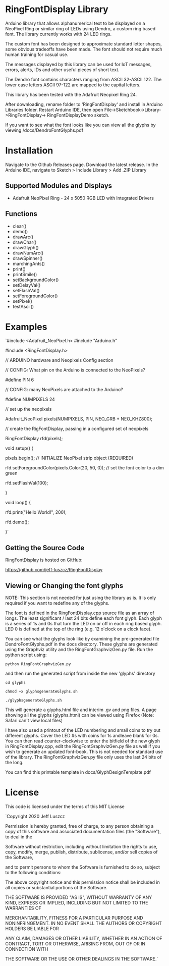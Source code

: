 # RingFontDisplay Library

Arduino library that allows alphanumerical text to be displayed on a NeoPixel Ring or similar ring of LEDs using Dendro, a custom ring based font. The library currently works with 24 LED rings.

The custom font has been designed to approximate standard letter shapes, some obvious tradeoffs have been made. The font should not require much human training for casual use.

The messages displayed by this library can be used for IoT messages, errors, alerts, IDs and other useful pieces of short text.

The Dendro font contains characters ranging from ASCII 32-ASCII 122. The lower case letters ASCII 97-122 are mapped to the capital letters. 

This library has been tested with the Adafruit Neopixel Ring 24. 

After downloading, rename folder to 'RingFontDisplay' and install in Arduino Libraries folder. Restart Arduino IDE, then open File->Sketchbook->Library->RingFontDisplay-> RingFontDisplayDemo sketch.

If you want to see what the font looks like you can view all the glyphs by viewing /docs/DendroFontGlyphs.pdf 

# Installation

Navigate to the Github Releases page.
Download the latest release.
In the Arduino IDE, navigate to Sketch > Include Library > Add .ZIP Library


## Supported Modules and Displays
* Adafruit NeoPixel Ring - 24 x 5050 RGB LED with Integrated Drivers

## Functions
* clear()
* demo()
* drawArc()
* drawChar()
* drawGlyph()
* drawNumArc()
* drawSpinner()
* marchingAnts()
* print()
* printSmile()
* setBackgroundColor()
* setDelayVal()
* setFlashVal()
* setForegroundColor()
* setPixel()
* testAscii()

# Examples

 `#include <Adafruit_NeoPixel.h>
 #include "Arduino.h"

 #include <RingFontDisplay.h>

// ARDUINO hardware and Neopixels Config section

// CONFIG: What pin on the Arduino is connected to the NeoPixels?

 #define PIN        6

// CONFIG: many NeoPixels are attached to the Arduino?

 #define NUMPIXELS 24


// set up the neopixels

Adafruit_NeoPixel pixels(NUMPIXELS, PIN, NEO_GRB + NEO_KHZ800);

// create the RigFontDisplay, passing in a configured set of neopixels

RingFontDisplay rfd(pixels);


void setup() {

  pixels.begin(); // INITIALIZE NeoPixel strip object (REQUIRED)

  rfd.setForegroundColor(pixels.Color(20, 50, 0));  // set the font color to a dim green
  
  rfd.setFlashVal(100);

}

void loop() {

  rfd.print("Hello World!", 200);

  rfd.demo();

}`


## Getting the Source Code

RingFontDisplay is hosted on GitHub:

https://github.com/jeff-luszcz/RingFontDisplay


## Viewing or Changing the font glyphs

NOTE: This section is not needed for just using the library as is. It is only required if you want to redefine any of the glyphs.
 
The font is defined in the RingFontDisplay.cpp source file as an array of longs. The least significant / last 24 bits define each font glyph. Each glyph is a series of 1s and 0s that turn the LED on or off in each ring based glyph. LED 0 is defined at the top of the ring (e.g. 12 o'clock on a clock face).

You can see what the glyphs look like by examining the pre-generated file DendroFontGlyphs.pdf in the docs directory. These glyphs are generated using the Graphviz utility and the RingFontGraphvizGen.py file. Run the python script using:

`python RingFontGraphvizGen.py
`

and then run the generated script from inside the new 'glyphs' directory

`cd glyphs`

`chmod +x glyphsgenerateGlyphs.sh`

`./glyphsgenerateGlyphs.sh`


This will generate a glyphs.html file and interim .gv and png files. 
A page showing all the glyphs (glyphs.html) can be viewed using Firefox (Note: Safari can't view local files)

I have also used a printout of the LED numbering and small coins to try out different glyphs. Cover the LED #s with coins for 1s andleave blank for 0s. You can then read counter-clockwise to enter the bitfield of the new glyph in RingFontDisplay.cpp, edit the RingFontGraphvizGen.py file as well if you wish to generate an updated font-book. This is not needed for standard use of the library. The RingFontGraphvizGen.py file only uses the last 24 bits of the long.

You can find this printable template in docs/GlyphDesignTemplate.pdf


# License
This code is licensed under the terms of this MIT License

`Copyright 2020 Jeff Luszcz

  Permission is hereby granted, free of charge, to any person obtaining a copy of this software and associated documentation files (the "Software"), to deal in the
  
  Software without restriction, including without limitation the rights to use, copy, modify, merge, publish, distribute, sublicense, and/or sell copies of the Software,
  
  and to permit persons to whom the Software is furnished to do so, subject to the following conditions:
  
  The above copyright notice and this permission notice shall be included in all copies or substantial portions of the Software.
  
  THE SOFTWARE IS PROVIDED "AS IS", WITHOUT WARRANTY OF ANY KIND, EXPRESS OR IMPLIED, INCLUDING BUT NOT LIMITED TO THE WARRANTIES OF
  
  MERCHANTABILITY, FITNESS FOR A PARTICULAR PURPOSE AND NONINFRINGEMENT. IN NO EVENT SHALL THE AUTHORS OR COPYRIGHT HOLDERS BE LIABLE FOR
  
  ANY CLAIM, DAMAGES OR OTHER LIABILITY, WHETHER IN AN ACTION OF CONTRACT, TORT OR OTHERWISE, ARISING FROM, OUT OF OR IN CONNECTION WITH
  
  THE SOFTWARE OR THE USE OR OTHER DEALINGS IN THE SOFTWARE.`
  
